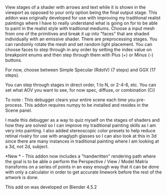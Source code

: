 View stages of a shader with arrows and text while it is shown in the viewport as opposed to your only option being the final output stage. This addon was originally developed for use with improving my traditional realist paintings where I have to really understand what is going on for to be able to paint in the realist style with tradtional mediums. Choose a input mesh from one of the primitives and break it up into "faces" that are shaded individually with an emissive shader. There are preprocessing stages. You can randomly rotate the mesh and set random light placement. You can choose faces to step through in any order by setting the index value on breakpoint enums and then step through them with Plus (+) or Minus (-) buttons. 

For now, choose between Simple Specular (RdotV) (7 steps) and GGX (17 steps).

You can step through stages in direct order, 1 to N, or 2-4-6, etc. You can set what AOV you want to see, for now spec, diffuse, or combination (Ci)

To note : This debugger clears your entire scene each time you pre-process. This addon requires numpy to be installed and resides in the Scene panel.

I made this debugger as a way to quiz myself on the stages of shaders and how they are solved so I can improve my traditional painting skills as I am very into painting. I also added stereoscopic color presets to help reduce retinal rivalry for use with anaglyph glasses so I can also look at this in 3d since there are many instances in traditional painting where I am looking at a 3d, not 2d, subject.

*New * - This addon now includes a "handwritten" rendering path where the goal is to be able o perform the Perspective / View / Model Matrix transforms on a series of points in an easy enough way that it can be done with only a calculator in order to get accurate linework before the rest of the artwork is done.

This add on was developed on Blender 4.5.2
